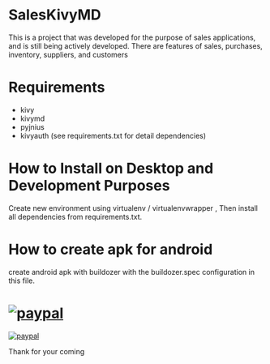 # SalesKivyMD


This is a project that was developed for the purpose of sales applications, and is still being actively developed. 
There are features of sales, purchases, inventory, suppliers, and customers

# Requirements 
 -  kivy
 -  kivymd
 -  pyjnius
 -  kivyauth
 (see requirements.txt for detail dependencies)

# How to Install on Desktop and Development Purposes
Create new environment using virtualenv / virtualenvwrapper , Then install all dependencies from requirements.txt.

# How to create apk for android 
create android apk with buildozer with the buildozer.spec configuration in this file.

# [![paypal](https://www.paypalobjects.com/en_US/i/btn/btn_donateCC_LG.gif)](YOUR_EMAIL_CODE)

[![paypal](https://www.paypalobjects.com/en_US/i/btn/btn_donateCC_LG.gif)](https://www.paypal.com/cgi-bin/webscr?cmd=_s-xclick&hosted_button_id=SQ2FAECBKULAW)

Thank for your coming

